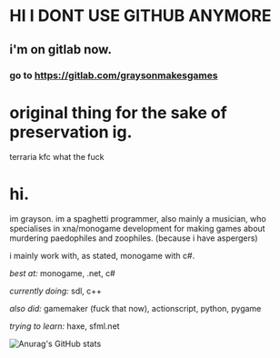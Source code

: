 # HI I DONT USE GITHUB ANYMORE
## i'm on gitlab now.
### go to https://gitlab.com/graysonmakesgames

# original thing for the sake of preservation ig.

terraria kfc what the fuck

# hi.
im grayson. im a spaghetti programmer, also mainly a musician, who specialises in xna/monogame development for making games about murdering paedophiles and zoophiles. 
(because i have aspergers)

i mainly work with, as stated, monogame with c#.

*best at:* monogame, .net, c#

*currently doing:* sdl, c++

*also did:* gamemaker (fuck that now), actionscript, python, pygame

*trying to learn:* haxe, sfml.net

![Anurag's GitHub stats](https://github-readme-stats.vercel.app/api?username=GraysonMakesGames&show_icons=true&theme=prussian)
